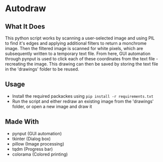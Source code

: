 # Autodraw

## What It Does
This python script works by scanning a user-selected image and using PIL to find it's edges and applying additional filters to return a monchrome image. Then the filtered image is scanned for white pixels, which are subsequently written to a temporary text file. From here, GUI automation through pynput is used to click each of these coordinates from the text file - recreating the image. This drawing can then be saved by storing the text file in the 'drawings' folder to be reused.

## Usage

- Install the required packackes using `pip install -r requirements.txt`
- Run the script and either redraw an existing image from the 'drawings' folder, or open a new image and draw it

## Made With

- pynput (GUI automation)
- tkinter (Dialog box)
- pillow (Image processing)
- tqdm  (Progress bar)
- colorama (Colored printing)

